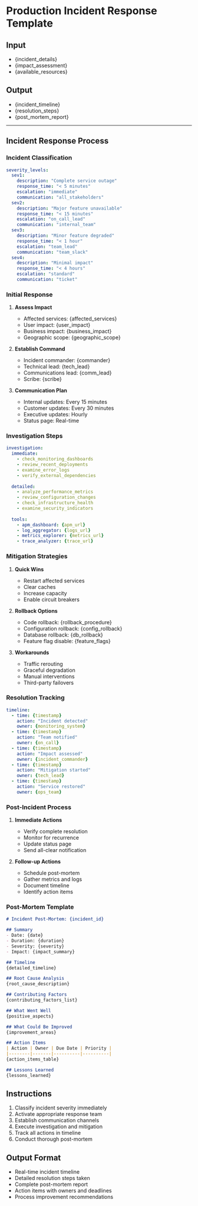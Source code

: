 # Production Incident Response Template

## Input
- {incident_details}
- {impact_assessment}
- {available_resources}

## Output
- {incident_timeline}
- {resolution_steps}
- {post_mortem_report}

---

## Incident Response Process

### Incident Classification
```yaml
severity_levels:
  sev1:
    description: "Complete service outage"
    response_time: "< 5 minutes"
    escalation: "immediate"
    communication: "all_stakeholders"
  sev2:
    description: "Major feature unavailable"
    response_time: "< 15 minutes"
    escalation: "on_call_lead"
    communication: "internal_team"
  sev3:
    description: "Minor feature degraded"
    response_time: "< 1 hour"
    escalation: "team_lead"
    communication: "team_slack"
  sev4:
    description: "Minimal impact"
    response_time: "< 4 hours"
    escalation: "standard"
    communication: "ticket"
```

### Initial Response
1. **Assess Impact**
   - Affected services: {affected_services}
   - User impact: {user_impact}
   - Business impact: {business_impact}
   - Geographic scope: {geographic_scope}

2. **Establish Command**
   - Incident commander: {commander}
   - Technical lead: {tech_lead}
   - Communications lead: {comm_lead}
   - Scribe: {scribe}

3. **Communication Plan**
   - Internal updates: Every 15 minutes
   - Customer updates: Every 30 minutes
   - Executive updates: Hourly
   - Status page: Real-time

### Investigation Steps
```yaml
investigation:
  immediate:
    - check_monitoring_dashboards
    - review_recent_deployments
    - examine_error_logs
    - verify_external_dependencies
  
  detailed:
    - analyze_performance_metrics
    - review_configuration_changes
    - check_infrastructure_health
    - examine_security_indicators
  
  tools:
    - apm_dashboard: {apm_url}
    - log_aggregator: {logs_url}
    - metrics_explorer: {metrics_url}
    - trace_analyzer: {trace_url}
```

### Mitigation Strategies
1. **Quick Wins**
   - Restart affected services
   - Clear caches
   - Increase capacity
   - Enable circuit breakers

2. **Rollback Options**
   - Code rollback: {rollback_procedure}
   - Configuration rollback: {config_rollback}
   - Database rollback: {db_rollback}
   - Feature flag disable: {feature_flags}

3. **Workarounds**
   - Traffic rerouting
   - Graceful degradation
   - Manual interventions
   - Third-party failovers

### Resolution Tracking
```yaml
timeline:
  - time: {timestamp}
    action: "Incident detected"
    owner: {monitoring_system}
  - time: {timestamp}
    action: "Team notified"
    owner: {on_call}
  - time: {timestamp}
    action: "Impact assessed"
    owner: {incident_commander}
  - time: {timestamp}
    action: "Mitigation started"
    owner: {tech_lead}
  - time: {timestamp}
    action: "Service restored"
    owner: {ops_team}
```

### Post-Incident Process
1. **Immediate Actions**
   - Verify complete resolution
   - Monitor for recurrence
   - Update status page
   - Send all-clear notification

2. **Follow-up Actions**
   - Schedule post-mortem
   - Gather metrics and logs
   - Document timeline
   - Identify action items

### Post-Mortem Template
```markdown
# Incident Post-Mortem: {incident_id}

## Summary
- Date: {date}
- Duration: {duration}
- Severity: {severity}
- Impact: {impact_summary}

## Timeline
{detailed_timeline}

## Root Cause Analysis
{root_cause_description}

## Contributing Factors
{contributing_factors_list}

## What Went Well
{positive_aspects}

## What Could Be Improved
{improvement_areas}

## Action Items
| Action | Owner | Due Date | Priority |
|--------|-------|----------|----------|
{action_items_table}

## Lessons Learned
{lessons_learned}
```

## Instructions
1. Classify incident severity immediately
2. Activate appropriate response team
3. Establish communication channels
4. Execute investigation and mitigation
5. Track all actions in timeline
6. Conduct thorough post-mortem

## Output Format
- Real-time incident timeline
- Detailed resolution steps taken
- Complete post-mortem report
- Action items with owners and deadlines
- Process improvement recommendations